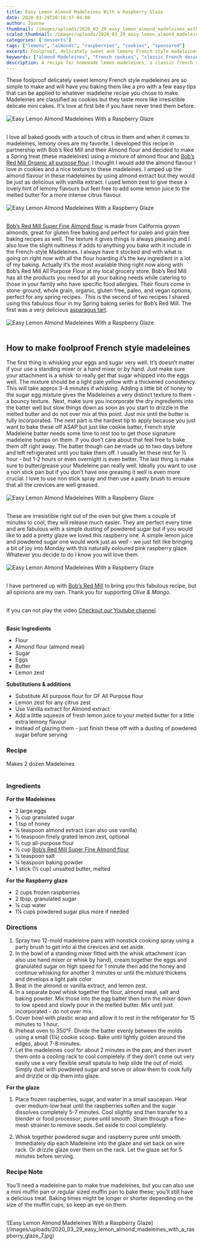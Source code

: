 ```yaml
---
title: Easy Lemon Almond Madeleines With a Raspberry Glaze
date: 2020-03-29T20:16:57-04:00
author: Joanne
thumbnail: /images/uploads/2020_03_29_easy_lemon_almond_madeleines_with_a_raspberry_glaze_1.jpg
scaled_thumbnail: /images/uploads/2020_03_29_easy_lemon_almond_madeleines_with_a_raspberry_glaze_0.jpg
categories: ["desserts"]
tags: ["lemons", "almonds", "raspberries", "cookies", "sponsored"]
excerpt: Foolproof, delicately sweet and lemony French style madeleines 
keywords: ["almond Madeleines", "French cookies", "classic French desserts", "lemon almond Madeleines", "raspberry Madeleines"]
description: A recipe for homemade lemon madeleines, a classic french style cookie. These lemon madeleines have a raspberry glaze and are made with almond flour.
---
```


These foolproof delicately sweet lemony French style madeleines are so simple to make and will have you baking them like a pro with a few easy tips that can be applied to whatever madeleine recipe you chose to make. Madeleines are classified as cookies but they taste more like irresistible delicate mini cakes. It's love at first bite if you have never tried them before. 
</br>
</br>
![Easy Lemon Almond Madeleines With a Raspberry Glaze](/images/uploads/2020_03_29_easy_lemon_almond_madeleines_with_a_raspberry_glaze_2.jpg)
</br>
</br>

I love all baked goods with a touch of citrus in them and when it comes to madeleines, lemony ones are my favorite. I developed this recipe in partnership with Bob’s Red Mill and their Almond flour and decided to make a Spring treat (these madeleines) using a mixture of almond flour and <span class="highlight"><a rel="nofollow" href="https://www.bobsredmill.com/shop/flours-and-meals/unbleached-all-purpose-white-flour.html">Bob’s Red Mill Organic all purpose flour</a></span>. I thought I would add the almond flavour I love in cookies and a nice texture to these madeleines. I amped up the almond flavour in these madeleines by using almond extract but they would be just as delicious with vanilla extract. I used lemon zest to give these a lovely hint of lemony flavours but feel free to add some lemon juice to the melted butter for a more intense citrus flavour. 
</br>
</br>
![Easy Lemon Almond Madeleines With a Raspberry Glaze](/images/uploads/2020_03_29_easy_lemon_almond_madeleines_with_a_raspberry_glaze_3.jpg)
</br>
</br>

<span class="highlight"><a rel="nofollow" href="https://www.bobsredmill.com/almond-meal-flour.html">Bob’s Red Mill Super Fine Almond flour</a></span> is made from California grown almonds, great for gluten free baking and perfect for paleo and grain free baking recipes as well. The texture it gives things is always pleasing and I also love the slight nuttiness if adds to anything you bake with it include in the French-style Madeleines. I always have it stocked and with what is going on right now with all the flour hoarding it’s the key ingredient in a lot of my baking. Actually it’s the most available thing right now along with Bob’s Red Mill All Purpose Flour at my local grocery store. Bob’s Red Mill has all the products you need for all your baking needs while catering to those in your family who have specific food allergies. Their flours come in stone-ground, whole grain, organic, gluten free, paleo, and vegan options, perfect for any spring recipes.  This is the second of two recipes I shared using this fabulous flour in my Spring baking series for Bob’s Red Mill. The first was a very delicious [asparagus tart](https://www.oliveandmango.com/asparagus-custard-tart-with-a-gluten-free-crust/).
</br>
</br>
![Easy Lemon Almond Madeleines With a Raspberry Glaze](/images/uploads/2020_03_29_easy_lemon_almond_madeleines_with_a_raspberry_glaze_4.jpg)
</br>
</br>

## How to make foolproof French style madeleines
The first thing is whisking your eggs and sugar very well. It’s doesn’t matter if your use a standing mixer or a hand mixer or by hand. Just make sure your attachment is a whisk  to really get that sugar whipped into the eggs well. The mixture should be a light pale yellow with a thickened consistency. This will take approx 3-4 minutes if whisking. Adding a little bit of honey to the sugar egg mixture gives the Madeleines a very distinct texture to them - a bouncy texture.  Next, make sure you incorporate the dry ingredients into the batter well but slow things down as soon as you start to drizzle in the melted butter and do not over mix at this point. Just mix until the butter is fully incorporated. The next part is the hardest tip to apply because you just want to bake these off ASAP but just like cookie batter, French style Madeleine batter needs some time to rest too to get those signature madeleine humps on them. If you don’t care about that feel free to bake them off right away. The batter though can be made up to two days before and left refrigerated until you bake them off. I usually let these rest for &frac12; hour - but 1-2 hours or even overnight is even better. The last thing is make sure to butter/grease your Madeleine pan really well. Ideally you want to use a non stick pan but if you don’t have one greasing it well is even more crucial. I love to use non stick spray and then use a pasty brush to ensure that all the crevices are well greased. 
</br>
</br>
![Easy Lemon Almond Madeleines With a Raspberry Glaze](/images/uploads/2020_03_29_easy_lemon_almond_madeleines_with_a_raspberry_glaze_5.jpg)
</br>
</br>

These are irresistible right out of the oven but give them a couple of minutes to cool, they will release much easier. They are perfect every time and are fabulous with a simple dusting of powdered sugar but if you would like to add a pretty glaze we loved this raspberry one. A simple lemon juice and powdered sugar one would work just as well - we just felt like bringing a bit of joy into Monday with this naturally coloured pink raspberry glaze. Whatever you decide to do I know you will love them.
</br>
</br>
![Easy Lemon Almond Madeleines With a Raspberry Glaze](/images/uploads/2020_03_29_easy_lemon_almond_madeleines_with_a_raspberry_glaze_6.jpg)
</br>
</br>

I have partnered up with <span class="highlight"><a rel="nofollow" href="https://www.bobsredmill.com/?utm_source=TheOliveAndMango&utm_medium=influencer&utm_campaign=bobsredmill">Bob’s Red Mill</a></span> to bring you this fabulous recipe, but all opinions are my own. Thank you for supporting _Olive & Mango_.
</br>
</br>
<div class="mv-video-target mv-video-id-ppwuqe79vuf0bsaa24jg" data-video-id="ppwuqe79vuf0bsaa24jg" data-volume="70" data-ratio="16:9"></div>If you can not play the video <span class="highlight"><a href="https://youtu.be/H3SHfoJzIoQ">Checkout our Youtube channel</a></span>.
</br>
</br>

__Basic Ingredients__

* Flour 
* Almond flour (almond meal)
* Sugar 
* Eggs 
* Butter 
* Lemon zest 

__Substitutions & additions__

* Substitute All purpose flour for GF All Purpose flour 
* Lemon zest for any citrus zest 
* Use Vanilla extract for Almond extract 
* Add a little squeeze of fresh lemon juice to your melted butter for a little extra lemony flavour 
* Instead of glazing them - just finish these off with a dusting of powdered sugar before serving 

### Recipe
Makes 2 dozen Madeleines  
</br>

### Ingredients

__For the Madeleines__

* <span itemprop="ingredients">2 large eggs</span>
* <span itemprop="ingredients">&frac12; cup granulated sugar</span>
* <span itemprop="ingredients">1 tsp of honey </span>
* <span itemprop="ingredients">&frac14; teaspoon almond extract (can also use vanilla) </span>
* <span itemprop="ingredients">&frac12; teaspoon finely grated lemon zest, optional</span>
* <span itemprop="ingredients">&frac12; cup all-purpose flour</span>
* <span itemprop="ingredients">&frac12; cup <span class="highlight"><a rel="nofollow" href="https://www.bobsredmill.com/almond-meal-flour.html">Bob’s Red Mill Super Fine Almond flour</a></span> </span>
* <span itemprop="ingredients">&frac14; teaspoon salt</span>
* <span itemprop="ingredients">&frac14; teaspoon baking powder</span>
* <span itemprop="ingredients">1 stick (&frac12; cup) unsalted butter, melted</span>

__For the Raspberry glaze__

* <span itemprop="ingredients">2 cups frozen raspberries</span>
* <span itemprop="ingredients">2 tbsp. granulated sugar</span>
* <span itemprop="ingredients">¼ cup water</span>
* <span itemprop="ingredients">1¼ cups powdered sugar plus more if needed </span>


### Directions

1. Spray two 12-mold madeleine pans with nonstick cooking spray using a party brush to get into al the crevices and set aside.
1. In the bowl of a standing mixer fitted with the whisk attachment (can also use hand mixer or whisk by hand), cream together the eggs and granulated sugar on high speed for 1 minute then add the honey and continue whisking for another 3 minutes or until the mixture thickens and develops a light pale color 
1. Beat in the almond or vanilla extract, and lemon zest. 
1. In a separate bowl whisk together the flour, almond meal, salt and baking powder. Mix those into the egg batter then turn the mixer down to low speed and slowly pour in the melted butter. Mix until just incorporated - do not over mix. 
1. Cover bowl with plastic wrap and allow it to rest in the refrigerator for 15 minutes to 1 hour. 
1. Preheat oven to 350°F.  Divide the batter evenly between the molds using a small (1&frac14;) cookie scoop. Bake until lightly golden around the edges, about  7-8 minutes.
1. Let the madeleines cool for about 2 minutes in the pan, and then invert them onto a cooling rack to cool completely. If they don’t come out very easily use a very flexible small spatula to help slide the out of mold. Simply dust with powdered sugar and serve or allow them to cook fully and drizzle or dip them into glaze. 

__For the glaze__

1. Place frozen raspberries, sugar, and water in a small saucepan. Heat over medium-low heat until the raspberries soften and the sugar dissolves completely 5-7 minutes. Cool slightly and then transfer to a blender or food processor; puree until smooth. Strain through a fine-mesh strainer to remove seeds. Set aside to cool completely. 

2. Whisk together powdered sugar and raspberry puree until smooth. Immediately dip each Madeleine into the glaze and set back on wire rack. Or drizzle glaze over them on the rack. Let the glaze set for 5 minutes before serving. 


### Recipe Note
You'll need a madeleine pan to make true madeleines, but you can also use a mini muffin pan or regular sized muffin pan to bake these; you'll still have a delicious treat. Baking times might be longer or shorter depending on the size of the muffin cups, so keep an eye on them.

</br>
![Easy Lemon Almond Madeleines With a Raspberry Glaze](/images/uploads/2020_03_29_easy_lemon_almond_madeleines_with_a_raspberry_glaze_7.jpg)